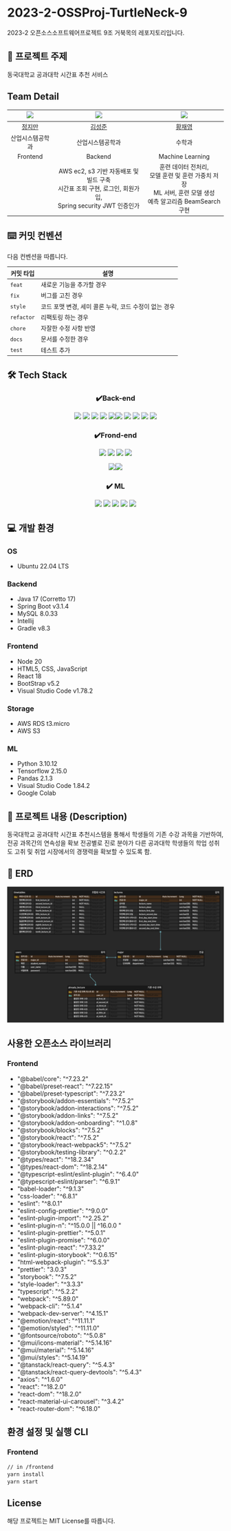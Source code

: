 # 2023-2-OSSProj-TurtleNeck-9

2023-2 오픈소스소프트웨어프로젝트 
9조 거북목의 레포지토리입니다.

## 📌 프로젝트 주제

동국대학교 공과대학 시간표 추천 서비스

## Team Detail

<!--

| 이름   | 전공           | E-mail |
| ------ | -------------- | ------------------- |
| 정지만 | 산업시스템공학과 | wlaks2317@gmail.com |
| 김성준 | 산업시스템공학과 | jobcho6320@naver.com |
| 황재영 | 수학과        | jaey0913@dongguk.edu | -->

<div>

|<img src="https://avatars.githubusercontent.com/u/67041750?v=4" width="80">|         <img src="https://avatars.githubusercontent.com/u/89504367?v=4" width="80">         | <img src="https://avatars.githubusercontent.com/hwangjy0913" width="80"> |
|:---:|:-------------------------------------------------------------------------------------------:|:------------------------------------------------------------------------:|
|[정지만](https://github.com/jjm2317)|                            [김성준](https://github.com/SeongJoon-K)                            |                  [황재영](https://github.com/hwangjy0913)                   |
|산업시스템공학과|                                          산업시스템공학과                                           |                                   수학과                                    |
|Frontend|                                           Backend                                           |                             Machine Learning                             |
| |   AWS ec2, s3 기반 자동배포 및 빌드 구축  <br/>시간표 조회 구현, 로그인, 회원가입, <br/>Spring security JWT 인증인가   |         훈련 데이터 전처리, <br/> 모델 훈련 및 훈련 가중치 저장 <br/> ML 서버, 훈련 모델 생성 <br/> 예측 알고리즘 BeamSearch 구현            |

</div>

## ⌨️ 커밋 컨벤션 

다음 컨벤션을 따릅니다.

| 커밋 타입 | 설명                               |
|-----------|----------------------------------|
| `feat`    | 새로운 기능을 추가할 경우                   |
| `fix`     | 버그를 고친 경우                        |
| `style`   | 코드 포맷 변경, 세미 콜론 누락, 코드 수정이 없는 경우 |
| `refactor`| 리팩토링 하는 경우                       |
| `chore`   | 자잘한 수정 사항 반영                     |
| `docs`    | 문서를 수정한 경우                       |
| `test`    | 테스트 추가                           |
## 🛠️ Tech Stack

<div align=center>

### ✔️Back-end
  
  <img src="https://img.shields.io/badge/amazon codedeploy-4479A1?style=for-the-badge&logo=amazon d&logoColor=white">
  <img src="https://img.shields.io/badge/amazon ec2-FF9900?style=for-the-badge&logo=amazon ec2&logoColor=white">
<img src="https://img.shields.io/badge/amazon rds-Fz1100?style=for-the-badge&logo=amazon rds&logoColor=white">
<img src="https://img.shields.io/badge/amazon s3-569A31?style=for-the-badge&logo=amazon s3&logoColor=white">
<img src="https://img.shields.io/badge/intellijidea-000000?style=for-the-badge&logo=IntelliJ&logoColor=white"><img src="https://img.shields.io/badge/github-181717?style=for-the-badge&logo=github&logoColor=white">
  <img src="https://img.shields.io/badge/fontawesome-528DD7?style=for-the-badge&logo=fontawesome&logoColor=white">


<img src="https://img.shields.io/badge/springboot-6DB33F?style=for-the-badge&logo=springboot&logoColor=white">
  <img src="https://img.shields.io/badge/mysql-4479A1?style=for-the-badge&logo=mysql&logoColor=white">
<img src="https://img.shields.io/badge/ubuntu-E95420?style=for-the-badge&logo=ubuntu&logoColor=white">

### ✔️Frond-end

  <img src="https://img.shields.io/badge/html5-E34F26?style=for-the-badge&logo=html5&logoColor=white">
  <img src="https://img.shields.io/badge/css3-1572B6?style=for-the-badge&logo=css3&logoColor=white">
  <img src="https://img.shields.io/badge/javascript-F7DF1E?style=for-the-badge&logo=javascript&logoColor=black">
  <img src="https://img.shields.io/badge/React-61DAFB?style=for-the-badge&logo=React&logoColor=black">

  <img src="https://img.shields.io/badge/Redux-764ABC?style=for-the-badge&logo=Redux&logoColor=purple"><img src="https://img.shields.io/badge/Next.js-000000?style=for-the-badge&logo=Next.js&logoColor=white">


### ✔️ ML
  <img src="https://img.shields.io/badge/tensorflow-black?style=for-the-badge&logo=tensorflow">
  <img src="https://img.shields.io/badge/Pandas-blue?style=for-the-badge&logo=pandas">
  <img src="https://img.shields.io/badge/Google%20Colab-orange?style=for-the-badge">
  <img src="https://img.shields.io/badge/flask-black?style=for-the-badge&logo=Flask">
  <img src="https://img.shields.io/badge/numpy-white?style=for-the-badge&logo=NumPy&logoColor=black">
</div>

## 💻 개발 환경

### OS

- Ubuntu 22.04 LTS

### Backend
- Java 17 (Corretto 17)
- Spring Boot v3.1.4
- MySQL 8.0.33
- Intellij
- Gradle v8.3

### Frontend
- Node 20
- HTML5, CSS, JavaScript
- React 18
- BootStrap v5.2
- Visual Studio Code v1.78.2

### Storage
- AWS RDS t3.micro
- AWS S3

### ML
- Python 3.10.12
- Tensorflow 2.15.0
- Pandas 2.1.3
- Visual Studio Code 1.84.2
- Google Colab


## 📌 프로젝트 내용 (Description)

동국대학교 공과대학 시간표 추천시스템을 통해서 학생들의 기존 수강 과목을 기반하여, 전공 과목간의 연속성을 확보
전공별로 진로 분야가 다른 공과대학 학생들의 학업 성취도 고취 및 취업 시장에서의 경쟁력을 확보할 수 있도록 함.

## 🛒 ERD

![](docs/images/ERD.png)

##  사용한 오픈소스 라이브러리 


### Frontend

- "@babel/core": "^7.23.2"
- "@babel/preset-react": "^7.22.15"
- "@babel/preset-typescript": "^7.23.2"
- "@storybook/addon-essentials": "^7.5.2"
- "@storybook/addon-interactions": "^7.5.2"
- "@storybook/addon-links": "^7.5.2"
- "@storybook/addon-onboarding": "^1.0.8"
- "@storybook/blocks": "^7.5.2"
- "@storybook/react": "^7.5.2"
- "@storybook/react-webpack5": "^7.5.2"
- "@storybook/testing-library": "^0.2.2"
- "@types/react": "^18.2.34"
- "@types/react-dom": "^18.2.14"
- "@typescript-eslint/eslint-plugin": "^6.4.0"
- "@typescript-eslint/parser": "^6.9.1"
- "babel-loader": "^9.1.3"
- "css-loader": "^6.8.1"
- "eslint": "^8.0.1"
- "eslint-config-prettier": "^9.0.0"
- "eslint-plugin-import": "^2.25.2"
- "eslint-plugin-n": "^15.0.0 || ^16.0.0 "
- "eslint-plugin-prettier": "^5.0.1"
- "eslint-plugin-promise": "^6.0.0"
- "eslint-plugin-react": "^7.33.2"
- "eslint-plugin-storybook": "^0.6.15"
- "html-webpack-plugin": "^5.5.3"
- "prettier": "3.0.3"
- "storybook": "^7.5.2"
- "style-loader": "^3.3.3"
- "typescript": "^5.2.2"
- "webpack": "^5.89.0"
- "webpack-cli": "^5.1.4"
- "webpack-dev-server": "^4.15.1"
- "@emotion/react": "^11.11.1"
- "@emotion/styled": "^11.11.0"
- "@fontsource/roboto": "^5.0.8"
- "@mui/icons-material": "^5.14.16"
- "@mui/material": "^5.14.16"
- "@mui/styles": "^5.14.19"
- "@tanstack/react-query": "^5.4.3"
- "@tanstack/react-query-devtools": "^5.4.3"
- "axios": "^1.6.0"
- "react": "^18.2.0"
- "react-dom": "^18.2.0"
- "react-material-ui-carousel": "^3.4.2"
- "react-router-dom": "^6.18.0"


## 환경 설정 및 실행 CLI

### Frontend

```bash
// in /frontend
yarn install
yarn start
```


## License

해당 프로젝트는 MIT License를 따릅니다.
